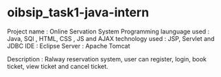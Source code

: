 # oibsip_task1-java-intern
Project name : Online Servation System 
Programming launguage used : Java, SQl , HTML, CSS , JS and AJAX 
technology used : JSP, Servlet and JDBC
IDE : Eclipse 
Server : Apache Tomcat 

Description : Ralway reservation system, user can register, login,  book ticket, view ticket and cancel ticket.
